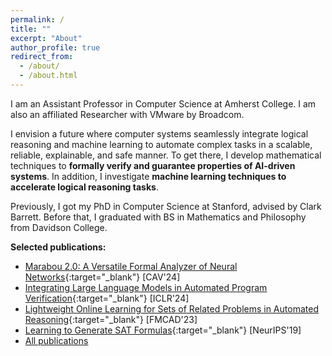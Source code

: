 ```yaml
---
permalink: /
title: ""
excerpt: "About"
author_profile: true
redirect_from: 
  - /about/
  - /about.html
---
```


I am an Assistant Professor in Computer Science at Amherst College. I am also an affiliated Researcher with VMware by Broadcom.

I envision a future where computer systems seamlessly integrate logical reasoning and machine learning to automate complex tasks in a scalable, reliable, explainable, and safe manner. To get there, I develop mathematical techniques to **formally verify and guarantee properties of AI-driven systems**. In addition, I investigate **machine learning techniques to accelerate logical reasoning tasks**. 

Previously, I got my PhD in Computer Science at Stanford, advised by Clark Barrett. Before that, I graduated with BS in Mathematics and Philosophy from Davidson College.

**Selected publications:**
- [Marabou 2.0: A Versatile Formal Analyzer of Neural Networks](https://arxiv.org/abs/2401.14461){:target="_blank"} [CAV'24]
- [Integrating Large Language Models in Automated Program Verification](https://arxiv.org/abs/2310.04870){:target="_blank"} [ICLR'24]
- [Lightweight Online Learning for Sets of Related Problems in Automated Reasoning](https://repositum.tuwien.at/handle/20.500.12708/188730?mode=full){:target="_blank"} [FMCAD'23]
- [Learning to Generate SAT Formulas](https://arxiv.org/abs/1910.13445){:target="_blank"} [NeurIPS'19]
- [All publications](https://wu-haoze.github.io/publications/)
